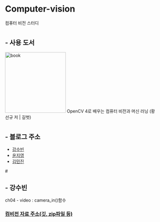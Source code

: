 # Computer-vision
컴퓨터 비전 스터디

# <h2>- 사용 도서</h2>
<img width="200" alt="book" src="https://user-images.githubusercontent.com/57608585/73136535-05818a80-4092-11ea-8f07-c6e7b44ababe.JPG">
  OpenCV 4로 배우는 컴퓨터 비전과 머신 러닝 (황선규 저 | 길벗)

# <h2>- 블로그 주소</h2>

- [강수빈](https://ksb0511.tistory.com/)
- [윤지영](https://ciri7630.tistory.com/)
- [김민진](https://min-jjiny.tistory.com/)


#<h2>- 강수빈</h2>
ch04 - video : camera_in()함수 

[<h3>컴비전 자료 주소(깃, zip파일 등)</h3>](https://sunkyoo.github.io/opencv4cvml/)

